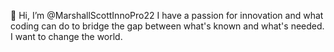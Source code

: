  👋 Hi, I’m @MarshallScottInnoPro22
I have a passion for innovation and
what coding can do to bridge the gap
between what's known and what's needed.
I want to change the world.

<!---
MarshallScottInnoPro22/MarshallScottInnoPro22 is a ✨ special ✨ repository because its `README.md` (this file) appears on your GitHub profile.
You can click the Preview link to take a look at your changes.
--->
